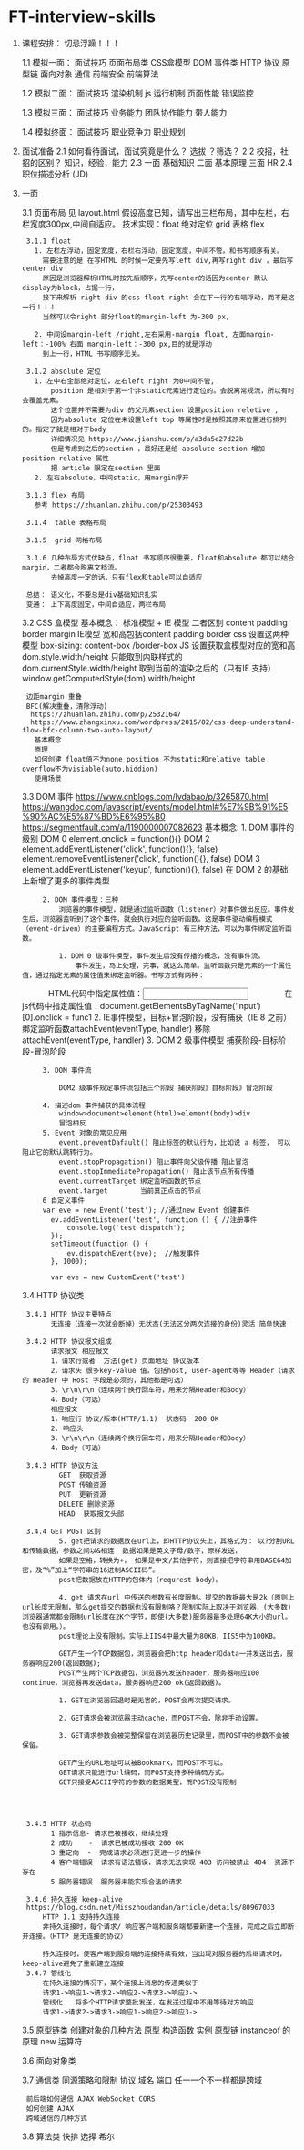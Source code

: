 # FT-interview-skills

1. 课程安排：                                             切忌浮躁！！！

    1.1 模拟一面：
          面试技巧  页面布局类
          CSS盒模型  DOM 事件类
          HTTP 协议  原型链
          面向对象  通信
          前端安全  前端算法

    1.2 模拟二面：
          面试技巧
          渲染机制
          js 运行机制
          页面性能
          错误监控

    1.3 模拟三面：
          面试技巧
          业务能力
          团队协作能力
          带人能力

    1.4 模拟终面：
          面试技巧
          职业竞争力
          职业规划

2. 面试准备
    2.1 如何看待面试，面试究竟是什么？ 选拔 ？筛选？
    2.2 校招，社招的区别？ 知识，经验，能力
    2.3 一面 基础知识 二面 基本原理 三面   HR
    2.4 职位描述分析 (JD)


3. 一面

    3.1 页面布局 见 layout.html
        假设高度已知，请写出三栏布局，其中左栏，右栏宽度300px,中间自适应。
        技术实现：float 绝对定位 grid 表格 flex

        3.1.1 float
          1. 左栏左浮动，固定宽度，右栏右浮动，固定宽度，中间不管。和书写顺序有关。
            需要注意的是 在写HTML 的时候一定要先写left div,再写right div ，最后写center div
            原因是浏览器解析HTML时按先后顺序，先写center的话因为center 默认display为block，占据一行，
            接下来解析 right div 的css float right 会在下一行的右端浮动，而不是这一行！！！
            当然可以令right 部分float的margin-left 为-300 px,

          2. 中间设margin-left /right,左右采用-margin float, 左面margin-left：-100% 右面 margin-left：-300 px,目的就是浮动
            到上一行，HTML 书写顺序无关。

        3.1.2 absolute 定位
          1. 左中右全部绝对定位，左右left right 为0中间不管,
              position 是相对于第一个非static元素进行定位的。会脱离常规流，所以有时会覆盖元素。
              这个位置并不需要为div 的父元素section 设置position reletive ,
              因为absolute 定位在未设置left top 等属性时是按照其原来位置进行排列的。指定了就是相对于body
              详细情况见 https://www.jianshu.com/p/a3da5e27d22b
              但是考虑到之后的section ，最好还是给 absolute section 增加 position relative 属性
              把 article 限定在section 里面
          2. 左右absolute，中间static，用margin撑开

        3.1.3 flex 布局
          参考 https://zhuanlan.zhihu.com/p/25303493

        3.1.4  table 表格布局

        3.1.5  grid 网格布局

        3.1.6 几种布局方式优缺点，float 书写顺序很重要，float和absolute 都可以结合margin，二者都会脱离文档流。
              去掉高度一定的话，只有flex和table可以自适应

        总结： 语义化，不要总是div基础知识扎实
        变通： 上下高度固定，中间自适应，两栏布局


    3.2 CSS 盒模型
        基本概念： 标准模型 + IE 模型  二者区别
        content padding border margin
        IE模型 宽和高包括content padding border
        css 设置这两种模型  box-sizing: content-box /border-box
        JS 设置获取盒模型对应的宽和高
          dom.style.width/height 只能取到内联样式的
          dom.currentStyle.width/height 取到当前的渲染之后的（只有IE 支持）
          window.getComputedStyle(dom).width/height

        边距margin 重叠
        BFC(解决重叠，清除浮动)
         https://zhuanlan.zhihu.com/p/25321647
         https://www.zhangxinxu.com/wordpress/2015/02/css-deep-understand-flow-bfc-column-two-auto-layout/
          基本概念
          原理
          如何创建 float值不为none position 不为static和relative table overflow不为visiable(auto,hiddion)
          使用场景


    3.3 DOM 事件
            https://www.cnblogs.com/lvdabao/p/3265870.html
            https://wangdoc.com/javascript/events/model.html#%E7%9B%91%E5%90%AC%E5%87%BD%E6%95%B0
            https://segmentfault.com/a/1190000007082623
            基本概念:
            1. DOM 事件的级别
              DOM 0 element.onclick = function(){}
              DOM 2 element.addEventListener('click', function(){}, false)  element.removeEventListener('click', function(){}, false)
              DOM 3 element.addEventListener('keyup', function(){}, false) 在 DOM 2 的基础上新增了更多的事件类型

            2. DOM 事件模型：三种
                浏览器的事件模型，就是通过监听函数（listener）对事件做出反应。事件发生后，浏览器监听到了这个事件，就会执行对应的监听函数。这是事件驱动编程模式（event-driven）的主要编程方式。JavaScript 有三种方法，可以为事件绑定监听函数。

                1. DOM 0 级事件模型，事件发生后没有传播的概念，没有事件流。
                    事件发生，马上处理，完事，就这么简单。监听函数只是元素的一个属性值，通过指定元素的属性值来绑定监听器。书写方式有两种：
      　　　        HTML代码中指定属性值：<input type=”button” onclick=”func1()” />
      　　　　      在js代码中指定属性值：document.getElementsByTagName(‘input’)[0].onclick = func1
                2. IE事件模型，目标+冒泡阶段，没有捕获（IE 8 之前）
                      绑定监听函数attachEvent(eventType, handler)
                      移除  attachEvent(eventType, handler)
                3. DOM 2 级事件模型 捕获阶段-目标阶段-冒泡阶段

            3. DOM 事件流

                DOM2 级事件规定事件流包括三个阶段 捕获阶段》目标阶段》冒泡阶段

            4. 描述dom 事件捕获的具体流程
                window>document>element(html)>element(body)>div
                冒泡相反
            5. Event 对象的常见应用
                event.preventDafault() 阻止标签的默认行为，比如说 a 标签， 可以阻止它的默认跳转行为。
                event.stopPropagation() 阻止事件向父级传播 阻止冒泡
                event.stopImmediatePropagation() 阻止该节点所有传播
                event.currentTarget 绑定监听函数的节点
                event.target        当前真正点击的节点
            6 自定义事件
            var eve = new Event('test'); //通过new Event 创建事件
              ev.addEventListener('test', function () { //注册事件
                  console.log('test dispatch');
              });
              setTimeout(function () {
                  ev.dispatchEvent(eve);  //触发事件
              }, 1000);

              var eve = new CustomEvent('test')


    3.4 HTTP 协议类

        3.4.1 HTTP 协议主要特点
              无连接（连接一次就会断掉）无状态(无法区分两次连接的身份)灵活 简单快速

        3.4.2 HTTP 协议报文组成
              请求报文 相应报文
              1，请求行或者  方法(get) 页面地址 协议版本
              2，请求头 很多key-value 值，包括host, user-agent等等 Header（请求的 Header 中 Host 字段是必须的，其他都是可选）
              3，\r\n\r\n（连续两个换行回车符，用来分隔Header和Body）
              4，Body（可选）
              相应报文
              1，响应行 协议/版本(HTTP/1.1)  状态码  200 OK
              2. 响应头
              3，\r\n\r\n（连续两个换行回车符，用来分隔Header和Body）
              4，Body（可选）

        3.4.3 HTTP 协议方法
                GET  获取资源
                POST 传输资源
                PUT  更新资源
                DELETE 删除资源
                HEAD  获取报文头部

        3.4.4 GET POST 区别
                5. get把请求的数据放在url上，即HTTP协议头上，其格式为： 以?分割URL和传输数据，参数之间以&相连  数据如果是英文字母/数字，原样发送，
                如果是空格，转换为+， 如果是中文/其他字符，则直接把字符串用BASE64加密，及“%”加上“字符串的16进制ASCII码”。
                post把数据放在HTTP的包体内（requrest body）。

                4. get 请求在url 中传送的参数有长度限制。提交的数据最大是2k（原则上url长度无限制，那么get提交的数据也没有限制咯？限制实际上取决于浏览器，(大多数)浏览器通常都会限制url长度在2K个字节，即使(大多数)服务器最多处理64K大小的url。也没有卵用。）。
                post理论上没有限制。实际上IIS4中最大量为80KB，IIS5中为100KB。

                GET产生一个TCP数据包，浏览器会把http header和data一并发送出去，服务器响应200(返回数据);
                POST产生两个TCP数据包，浏览器先发送header，服务器响应100 continue，浏览器再发送data，服务器响应200 ok(返回数据)。

                1. GET在浏览器回退时是无害的，POST会再次提交请求。

                2. GET请求会被浏览器主动cache，而POST不会，除非手动设置。

                3. GET请求参数会被完整保留在浏览器历史记录里，而POST中的参数不会被保留。

                GET产生的URL地址可以被Bookmark，而POST不可以。
                GET请求只能进行url编码，而POST支持多种编码方式。
                GET只接受ASCII字符的参数的数据类型，而POST没有限制




        3.4.5 HTTP 状态码
              1 指示信息- 请求已被接收，继续处理
              2 成功    -  请求已被成功接收 200 OK
              3 重定向  -  完成请求必须进行更进一步的操作
              4 客户端错误  请求有语法错误，请求无法实现 403 访问被禁止 404  资源不存在
              5 服务器错误  服务器未能实现合法的请求

        3.4.6 持久连接 keep-alive
        https://blog.csdn.net/Misszhoudandan/article/details/80967033
            HTTP 1.1 支持持久连接
            非持久连接时，每个请求/ 响应客户端和服务端都要新建一个连接，完成之后立即断开连接。（HTTP 是无连接的协议）

            持久连接时，使客户端到服务端的连接持续有效，当出现对服务器的后继请求时，keep-alive避免了重新建立连接
        3.4.7 管线化
            在持久连接的情况下，某个连接上消息的传递类似于
            请求1->响应1->请求2->响应2->请求3->响应3->
            管线化   将多个HTTP请求整批发送，在发送过程中不用等待对方响应
            请求1->请求2->请求3->响应1->响应2->响应3->


    3.5 原型链类
        创建对象的几种方法
        原型 构造函数 实例 原型链
        instanceof 的原理
        new 运算符

    3.6 面向对象类



    3.7 通信类
        同源策略和限制
        协议 域名 端口 任一一个不一样都是跨域

        前后端如何通信 AJAX WebSocket CORS
        如何创建 AJAX
        跨域通信的几种方式

    3.8 算法类 快排 选择 希尔
